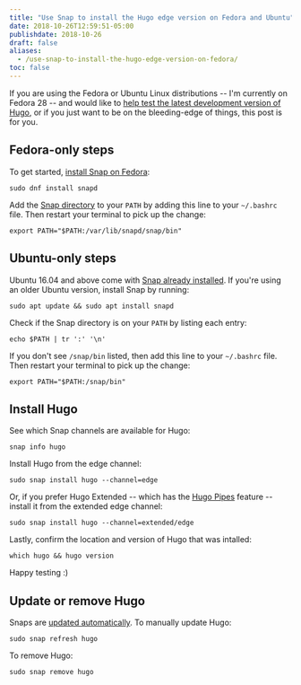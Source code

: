 ```yaml
---
title: "Use Snap to install the Hugo edge version on Fedora and Ubuntu"
date: 2018-10-26T12:59:51-05:00
publishdate: 2018-10-26
draft: false
aliases:
  - /use-snap-to-install-the-hugo-edge-version-on-fedora/
toc: false
---
```


If you are using the Fedora or Ubuntu Linux distributions -- I'm currently on Fedora 28 -- and would like to [help test the latest development version of Hugo](https://discourse.gohugo.io/t/help-test-upcoming-hugo-0-50/14880), or if you just want to be on the bleeding-edge of things, this post is for you. 

## Fedora-only steps

To get started, [install Snap on Fedora](https://docs.snapcraft.io/installing-snap-on-fedora/6755):

```
sudo dnf install snapd
```

Add the [Snap directory](https://docs.snapcraft.io/commands-and-aliases/3950) to your `PATH` by adding this line to your `~/.bashrc` file. Then restart your terminal to pick up the change: 

```
export PATH="$PATH:/var/lib/snapd/snap/bin"
```

## Ubuntu-only steps

Ubuntu 16.04 and above come with [Snap already installed](https://docs.snapcraft.io/installing-snap-on-ubuntu/6740). If you're using an older Ubuntu version, install Snap by running:

```
sudo apt update && sudo apt install snapd
```

Check if the Snap directory is on your `PATH` by listing each entry:

```
echo $PATH | tr ':' '\n'
```

If you don't see `/snap/bin` listed, then add this line to your `~/.bashrc` file. Then restart your terminal to pick up the change: 

```
export PATH="$PATH:/snap/bin"
```

## Install Hugo

See which Snap channels are available for Hugo:

```
snap info hugo
```

Install Hugo from the edge channel:

```
sudo snap install hugo --channel=edge
```

Or, if you prefer Hugo Extended -- which has the [Hugo Pipes](https://gohugo.io/hugo-pipes/) feature -- install it from the extended edge channel:

```
sudo snap install hugo --channel=extended/edge
```

Lastly, confirm the location and version of Hugo that was intalled:

```
which hugo && hugo version
```

Happy testing :)

## Update or remove Hugo

Snaps are [updated automatically](https://docs.snapcraft.io/keeping-snaps-up-to-date/7022). To manually update Hugo:

```
sudo snap refresh hugo
```

To remove Hugo:

```
sudo snap remove hugo
```
